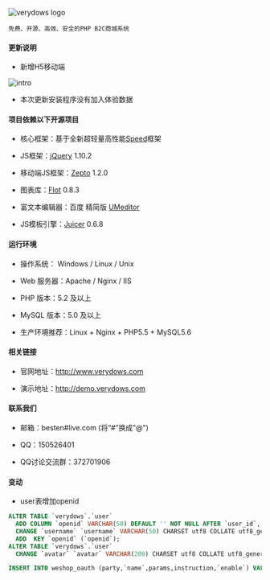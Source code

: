 ![verydows logo](http://www.verydows.com/public/index/images/logo.gif)
```
免费、开源、高效、安全的PHP B2C商城系统
```

#### 更新说明


* 新增H5移动端


![intro](http://git.oschina.net/uploads/images/2016/1114/082205_d6678e5e_480212.jpeg)


* 本次更新安装程序没有加入体验数据


#### 项目依赖以下开源项目

* 核心框架：基于全新超轻量高性能[Speed](https://github.com/SpeedPHP/speed)框架

* JS框架：[jQuery](https://github.com/jquery/jquery) 1.10.2

* 移动端JS框架：[Zepto](https://github.com/madrobby/zepto) 1.2.0

* 图表库：[Flot](https://github.com/flot/flot) 0.8.3

* 富文本编辑器：百度 精简版 [UMeditor](https://github.com/fex-team/umeditor)

* JS模板引擎：[Juicer](https://github.com/PaulGuo/Juicer) 0.6.8


#### 运行环境

* 操作系统： Windows / Linux / Unix
 
* Web 服务器：Apache / Nginx / IIS

* PHP 版本：5.2 及以上

* MySQL 版本：5.0 及以上

* 生产环境推荐：Linux + Nginx + PHP5.5 + MySQL5.6


#### 相关链接

* 官网地址：http://www.verydows.com 

* 演示地址：http://demo.verydows.com


#### 联系我们

* 邮箱：besten#live.com (将“#”换成"@")

* QQ：150526401

* QQ讨论交流群：372701906

#### 变动
* user表增加openid
```sql
ALTER TABLE `verydows`.`user`   
  ADD COLUMN `openid` VARCHAR(50) DEFAULT '' NOT NULL AFTER `user_id`,
  CHANGE `username` `username` VARCHAR(50) CHARSET utf8 COLLATE utf8_general_ci DEFAULT '' NOT NULL, 
  ADD  KEY `openid` (`openid`);
ALTER TABLE `verydows`.`user`   
  CHANGE `avatar` `avatar` VARCHAR(200) CHARSET utf8 COLLATE utf8_general_ci DEFAULT '' NOT NULL;

INSERT INTO weshop_oauth (party,`name`,params,instruction,`enable`) VALUES('weixin','微信','{"app_id":"","app_secret":""}','微信公众号',1);
```